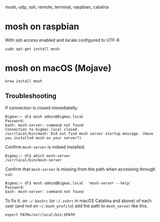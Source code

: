 mosh, udp, ssh, remote, terminal, raspbian, catalina

# mosh on raspbian

With ssh access enabled and locale configured to UTF-8

    sudo apt-get install mosh

# mosh on macOS (Mojave)

    brew install mosh

## Troubleshooting

If connection is closed immediatelly:

```
Bigmac:~ dl$ mosh admin@Bigmac.local
Password:
bash: mosh-server: command not found
Connection to bigmac.local closed.
/usr/local/bin/mosh: Did not find mosh server startup message. (Have you installed mosh on your server?)
```

Confirm `mosh-server` is indeed installed:

```
Bigmac:~ dl$ which mosh-server
/usr/local/bin/mosh-server
```

Confirm that `mosh-server` is missing from the path when accessing through `ssh`:

```
Bigmac:~ dl$ mosh admin@Bigmac.local  'mosh-server --help'
Password:
bash: mosh-server: command not found
```

To fix it, on `~/.bashrc` (or `~/.zshrc` in macOS Catalina and above) of each user (and not on `~/.bash_profile`) add the path to `mosh_server` like this.

    export PATH=/usr/local/bin:$PATH
